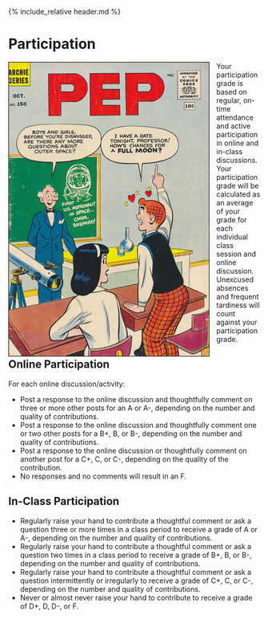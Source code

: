{% include_relative header.md %}

# Participation

<img style="float:left;margin-right:1em;border:1px solid black;" alt="Cover of Pep #150 (Archie Comics, October 1961" src="images/gcd_33446.jpg"/>

Your participation grade is based on regular, on-time attendance and active participation in online and in-class discussions. Your participation grade will be calculated as an average of your grade for each individual class session and online discussion. Unexcused absences and frequent tardiness will count against your participation grade. 

## Online Participation

For each online discussion/activity:

- Post a response to the online discussion and thoughtfully comment on three or more other posts for an A or A-, depending on the number and quality of contributions.
- Post a response to the online discussion and thoughtfully comment one or two other posts for a B+, B, or B-, depending on the number and quality of contributions.
- Post a response to the online discussion or thoughtfully comment on another post for a C+, C, or C-, depending on the quality of the contribution.
- No responses and no comments will result in an F.

## In-Class Participation

- Regularly raise your hand to contribute a thoughtful comment or ask a question three or more times in a class period to receive a grade of A or A-, depending on the number and quality of contributions.
- Regularly raise your hand to contribute a thoughtful comment or ask a question two times in a class period to receive a grade of B+, B, or B-, depending on the number and quality of contributions.
- Regularly raise your hand to contribute a thoughtful comment or ask a question intermittently or irregularly to receive a grade of C+, C, or C-, depending on the number and quality of contributions.
- Never or almost never raise your hand to contribute to receive a grade of D+, D, D-, or F.
